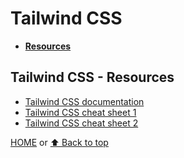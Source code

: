 # Tailwind CSS

- [**Resources**](#tailwind-css---resources)

## Tailwind CSS - Resources

- [Tailwind CSS documentation](https://tailwindcss.com/docs)
- [Tailwind CSS cheat sheet 1](https://umeshmk.github.io/Tailwindcss-cheatsheet/)
- [Tailwind CSS cheat sheet 2](https://nerdcave.com/tailwind-cheat-sheet)

[HOME](https://github.com/Stratis-Dermanoutsos/Full-Stack-Notes#full-stack-notes) or [⬆ Back to top](#tailwind-css)
